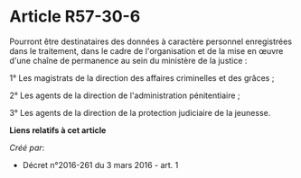 # Article R57-30-6

Pourront être destinataires des données à caractère personnel enregistrées dans le traitement, dans le cadre de
l'organisation et de la mise en œuvre d'une chaîne de permanence au sein du ministère de la justice : 

1° Les magistrats de la direction des affaires criminelles et des grâces ; 

2° Les agents de la direction de l'administration pénitentiaire ; 

3° Les agents de la direction de la protection judiciaire de la jeunesse.

**Liens relatifs à cet article**

_Créé par_:

  - Décret n°2016-261 du 3 mars 2016 - art. 1
